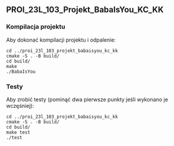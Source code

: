 ## PROI_23L_103_Projekt_BabaIsYou_KC_KK

### Kompilacja projektu
Aby dokonać kompilacji projektu i odpalenie:
```
cd ../proi_23l_103_projekt_babaisyou_kc_kk
cmake -S . -B build/
cd build/
make
./BabaIsYou
```

### Testy
Aby zrobić testy (pominąć dwa pierwsze punkty jeśli wykonano je wczęśniej):
```
cd ../proi_23l_103_projekt_babaisyou_kc_kk
cmake -S . -B build/
cd build/
make test
./test
```